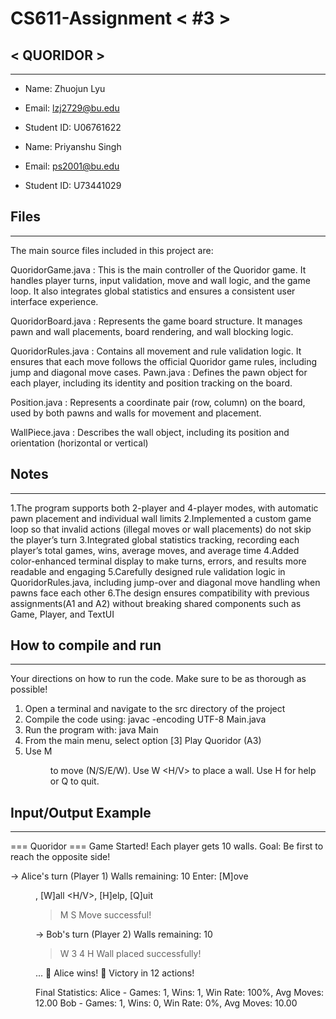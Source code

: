 # CS611-Assignment < #3 >
## < QUORIDOR >
---------------------------------------------------------------------------
- Name: Zhuojun Lyu
- Email: lzj2729@bu.edu
- Student ID: U06761622

- Name: Priyanshu Singh
- Email: ps2001@bu.edu
- Student ID: U73441029


## Files
---------------------------------------------------------------------------

The main source files included in this project are:

QuoridorGame.java  : This is the main controller of the Quoridor game. It handles player turns, input validation, move and wall logic, and the game loop. It also integrates global statistics and ensures a consistent user interface experience.

QuoridorBoard.java  : Represents the game board structure. It manages pawn and wall placements, board rendering, and wall blocking logic.

QuoridorRules.java  : Contains all movement and rule validation logic. It ensures that each move follows the official Quoridor game rules, including jump and diagonal move cases.
Pawn.java  : Defines the pawn object for each player, including its identity and position tracking on the board.

Position.java  : Represents a coordinate pair (row, column) on the board, used by both pawns and walls for movement and placement.

WallPiece.java : Describes the wall object, including its position and orientation (horizontal or vertical)


## Notes
---------------------------------------------------------------------------
1.The program supports both 2-player and 4-player modes, with automatic pawn placement and individual wall limits
2.Implemented a custom game loop so that invalid actions (illegal moves or wall placements) do not skip the player’s turn
3.Integrated global statistics tracking, recording each player’s total games, wins, average moves, and average time
4.Added color-enhanced terminal display to make turns, errors, and results more readable and engaging
5.Carefully designed rule validation logic in QuoridorRules.java, including jump-over and diagonal move handling when pawns face each other
6.The design ensures compatibility with previous assignments(A1 and A2) without breaking shared components such as Game, Player, and TextUI



## How to compile and run
---------------------------------------------------------------------------
Your directions on how to run the code. Make sure to be as thorough as possible!
1.	Open a terminal and navigate to the src directory of the project
2.	Compile the code using:
  	javac -encoding UTF-8 Main.java
3.	Run the program with:
java Main
4.	From the main menu, select option [3] Play Quoridor (A3)
5.	Use M <dir> to move (N/S/E/W).
Use W <r> <c> <H/V> to place a wall.
Use H for help or Q to quit.
 

## Input/Output Example
---------------------------------------------------------------------------
=== Quoridor ===
Game Started!
Each player gets 10 walls.
Goal: Be first to reach the opposite side!

→ Alice's turn (Player 1)
Walls remaining: 10
Enter: [M]ove <dir>, [W]all <r> <c> <H/V>, [H]elp, [Q]uit
> M S
Move successful!

→ Bob's turn (Player 2)
Walls remaining: 10
> W 3 4 H
Wall placed successfully!

...
🎉 Alice wins! 🎉
Victory in 12 actions!

Final Statistics:
Alice - Games: 1, Wins: 1, Win Rate: 100%, Avg Moves: 12.00
Bob - Games: 1, Wins: 0, Win Rate: 0%, Avg Moves: 10.00
 
 

 
 

